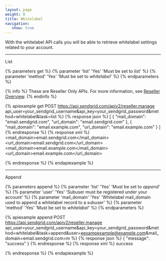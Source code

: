 ```yaml
---
layout: page
weight: 0
title: Whitelabel
navigation:
   show: true
---
```


With the whitelabel API calls you will be able to retrieve whitelabel settings related to your account.

* * * * *

<page-anchor el="h2">
List
</page-anchor>


{% parameters get %}
 {% parameter 'list' 'Yes' 'Must be set to <em>list</em>' %}
 {% parameter 'method' 'Yes' 'Must be set to <em>whitelabel</em>' %}
{% endparameters %}

{% info %}
These are Reseller Only APIs. For more information, see [Reseller Overview](https://sendgrid.com/docs/API_Reference/Web_API/Reseller_API/index.html).
{% endinfo %}

{% apiexample get POST https://api.sendgrid.com/apiv2/reseller.manage api_user=your_sendgrid_username&api_key=your_sendgrid_password&method=whitelabel&task=list %}
  {% response json %}
[
  {
    "mail_domain": "email.sendgrid.com",
    "url_domain": "email.sendgrid.com"
  },
  {
    "mail_domain": "email.example.com",
    "url_domain": "email.example.com"
  }
]
  {% endresponse %}
  {% response xml %}
<whitelabels>
   <whitelabel>
      <mail_domain>email.sendgrid.com</mail_domain>
      <url_domain>email.sendgrid.com</url_domain>
   </whitelabel>
   <whitelabel>
      <mail_domain>email.example.com</mail_domain>
      <url_domain>email.example.com</url_domain>
   </whitelabel>
</whitelabels>

  {% endresponse %}
{% endapiexample %}

* * * * *

<page-anchor el="h2">
Append
</page-anchor>


{% parameters append %}
 {% parameter 'list' 'Yes' 'Must be set to <em>append</em>' %}
 {% parameter 'user' 'Yes' 'Subuser must be registered under your account' %}
 {% parameter 'mail_domain' 'Yes' 'Whitelabel mail_domain used to append a whitelabel record to a subuser' %}
 {% parameter 'method' 'Yes' 'Must be set to <em>whitelabel</em>' %}
{% endparameters %}


{% apiexample append POST https://api.sendgrid.com/apiv2/reseller.manage api_user=your_sendgrid_username&api_key=your_sendgrid_password&method=whitelabel&task=append&user=eexampexample@example.com&mail_domain=email.sendgrid.com=m %}
  {% response json %}
{
  "message": "success"
}
  {% endresponse %}
  {% response xml %}
<result>
   <message>success</message>
</result>

  {% endresponse %}
{% endapiexample %}
